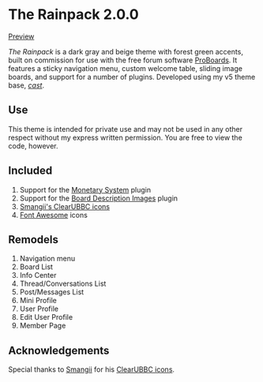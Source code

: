 # The Rainpack 2.0.0
[Preview](https://rainpack-skin.proboards.com/)

*The Rainpack* is a dark gray and beige theme with forest green accents, built on commission for use with the free forum software [ProBoards](https://proboards.com/). It features a sticky navigation menu, custom welcome table, sliding image boards, and support for a number of plugins. Developed using my v5 theme base, [*cast*](https://github.com/elli-mccale/pbt-cast).

## Use
This theme is intended for private use and may not be used in any other respect without my express written permission. You are free to view the code, however.

## Included
1. Support for the [Monetary System](https://github.com/PopThosePringles/ProBoards-Monetary) plugin
2. Support for the [Board Description Images](https://www.proboards.com/library/plugins/item/112) plugin
3. [Smangii's ClearUBBC icons](http://smangii.proboards.com/thread/38879/clearubbc-icons-perfect-any-theme)
4. [Font Awesome](http://fontawesome.io/) icons

## Remodels
1. Navigation menu
2. Board List
3. Info Center
4. Thread/Conversations List
5. Post/Messages List
6. Mini Profile
7. User Profile
8. Edit User Profile
9. Member Page

## Acknowledgements
Special thanks to [Smangii](http://smangii.proboards.com/user/1) for his [ClearUBBC icons](http://smangii.proboards.com/thread/38879/clearubbc-icons-perfect-any-theme).
